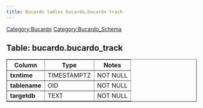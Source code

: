 ```yaml
---
title: Bucardo tables bucardo.bucardo track
---
```


[Category:Bucardo](/Category:Bucardo "wikilink") [Category:Bucardo_Schema](/Category:Bucardo_Schema "wikilink")

<h2>
Table: bucardo.bucardo_track

</h2>
<table border="1" cellpadding="3">
<tr>
<th>
Column

</th>
<th>
Type

</th>
<th>
Notes

</th>
</tr>
<tr>
<td>
<b>txntime</b>

</td>
<td>
TIMESTAMPTZ

</td>
<td>
NOT NULL

</td>
</tr>
<tr>
<td>
<b>tablename</b>

</td>
<td>
OID

</td>
<td>
NOT NULL

</td>
</tr>
<tr>
<td>
<b>targetdb</b>

</td>
<td>
TEXT

</td>
<td>
NOT NULL

</td>
</tr>
</table>

